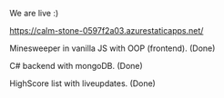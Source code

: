 We are live :)

https://calm-stone-0597f2a03.azurestaticapps.net/



Minesweeper in vanilla JS with OOP (frontend). (Done)

C# backend with mongoDB. (Done)

HighScore list with liveupdates. (Done)

